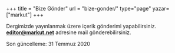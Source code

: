 +++
title = "Bize Gönder"
url = "bize-gonder/"
type="page"
yazar=["markut"]
+++

Dergimizde yayınlanmak üzere içerik gönderimi yapabilirsiniz. **<a href="mailto:editor@markut.net">editor@markut.net</a>** adresine mail gönderebilirsiniz.

Son güncelleme: 31 Temmuz 2020
